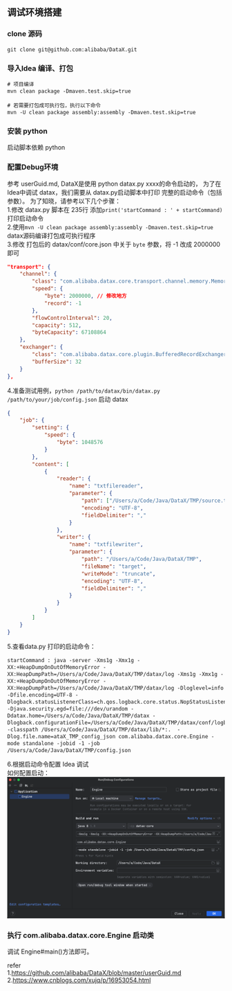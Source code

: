 ## 调试环境搭建         

### clone 源码  
```shell
git clone git@github.com:alibaba/DataX.git  
```

### 导入Idea 编译、打包 
```shell
# 项目编译
mvn clean package -Dmaven.test.skip=true 

# 若需要打包成可执行包，执行以下命令
mvn -U clean package assembly:assembly -Dmaven.test.skip=true
```

### 安装 python
启动脚本依赖 python  

### 配置Debug环境   
参考 userGuid.md, DataX是使用 python datax.py xxxx的命令启动的， 为了在Idea中调试 datax，我们需要从 datax.py启动脚本中打印 完整的启动命令（包括参数）。 为了知晓，请参考以下几个步骤：  
1.修改 datax.py 脚本在 235行 添加`print('startCommand : ' + startCommand)`打印启动命令      
2.使用`mvn -U clean package assembly:assembly -Dmaven.test.skip=true` datax源码编译打包成可执行程序     
3.修改 打包后的 datax/conf/core.json 中关于 `byte` 参数，将 -1 改成 2000000 即可           
```json
"transport": {
    "channel": {
        "class": "com.alibaba.datax.core.transport.channel.memory.MemoryChannel",
        "speed": {
            "byte": 2000000, // 修改地方        
            "record": -1
        },
        "flowControlInterval": 20,
        "capacity": 512,
        "byteCapacity": 67108864
    },
    "exchanger": {
        "class": "com.alibaba.datax.core.plugin.BufferedRecordExchanger",
        "bufferSize": 32
    }
},
```
4.准备测试用例，`python /path/to/datax/bin/datax.py /path/to/your/job/config.json` 启动 datax           
```json
{
    "job": {
        "setting": {
            "speed": {
                "byte": 1048576
            }
        },
        "content": [
            {
                "reader": {
                    "name": "txtfilereader",
                    "parameter": {
                        "path": ["/Users/a/Code/Java/DataX/TMP/source.txt"],
                        "encoding": "UTF-8",
                        "fieldDelimiter": ","
                    }
                },
                "writer": {
                    "name": "txtfilewriter",
                    "parameter": {
                        "path": "/Users/a/Code/Java/DataX/TMP",
                        "fileName": "target",
                        "writeMode": "truncate",
                        "encoding": "UTF-8",
                        "fieldDelimiter": ","
                    }
                }
            }
        ]
    }
}
```

5.查看data.py 打印的启动命令：  
```
startCommand : java -server -Xms1g -Xmx1g -XX:+HeapDumpOnOutOfMemoryError -XX:HeapDumpPath=/Users/a/Code/Java/DataX/TMP/datax/log -Xms1g -Xmx1g -XX:+HeapDumpOnOutOfMemoryError -XX:HeapDumpPath=/Users/a/Code/Java/DataX/TMP/datax/log -Dloglevel=info -Dfile.encoding=UTF-8 -Dlogback.statusListenerClass=ch.qos.logback.core.status.NopStatusListener -Djava.security.egd=file:///dev/urandom -Ddatax.home=/Users/a/Code/Java/DataX/TMP/datax -Dlogback.configurationFile=/Users/a/Code/Java/DataX/TMP/datax/conf/logback.xml -classpath /Users/a/Code/Java/DataX/TMP/datax/lib/*:.  -Dlog.file.name=ataX_TMP_config_json com.alibaba.datax.core.Engine -mode standalone -jobid -1 -job /Users/a/Code/Java/DataX/TMP/config.json     
```

6.根据启动命令配置 Idea 调试    
如何配置启动：  
![debug01](images/debug01.png)          


### 执行 com.alibaba.datax.core.Engine 启动类           
调试 Engine#main()方法即可。           

refer       
1.https://github.com/alibaba/DataX/blob/master/userGuid.md              
2.https://www.cnblogs.com/xujq/p/16953054.html                          

